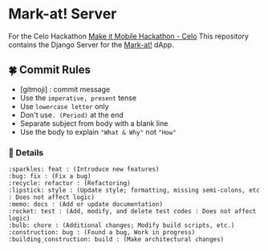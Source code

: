# Mark-at! Server

For the Celo Hackathon [Make it Mobile Hackathon - Celo](https://gitcoin.co/hackathon/mobile-celo/onboard)
This repository contains the Django Server for the [Mark-at!](https://github.com/BEYOND-Ewha-Yonsei/Mark-at) dApp.

## 🍀 Commit Rules

- [gitmoji] <type> : commit message
- Use the `imperative, present` tense
- Use `lowercase letter` only
- Don't use`. (Period)` at the end
- Separate subject from body with a blank line
- Use the body to explain `"What & Why"`  not `"How"`

### 🐾 Details

```
:sparkles: feat : (Introduce new features)
:bug: fix : (Fix a bug)
:recycle: refactor : (Refactoring)
:lipstick: style : (Update style; formatting, missing semi-colons, etc : Does not affect logic)
:memo: docs : (Add or update documentation)
:rocket: test : (Add, modify, and delete test codes : Does not affect logic)
:bulb: chore : (Additional changes; Modify build scripts, etc.)
:construction: bug : (Found a bug, Work in progress)
:building_construction: build : (Make architectural changes)
```
